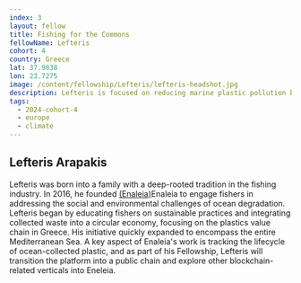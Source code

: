 ```yaml
---
index: 3
layout: fellow
title: Fishing for the Commons
fellowName: Lefteris
cohort: 4
country: Greece
lat: 37.9838
lon: 23.7275
image: /content/fellowship/Lefteris/lefteris-headshot.jpg
description: Lefteris is focused on reducing marine plastic pollution by engaging with fishers in Greece and the Mediterranean and adopting cleaning and sustainability practices.
tags:
  - 2024-cohort-4
  - europe
  - climate
---
```


## Lefteris Arapakis

Lefteris was born into a family with a deep-rooted tradition in the fishing industry. In 2016, he founded [(Enaleia)](https://enaleia.com/)Enaleia to engage fishers in addressing the social and environmental challenges of ocean degradation.
Lefteris began by educating fishers on sustainable practices and integrating collected waste into a circular economy, focusing on the plastics value chain in Greece. His initiative quickly expanded to encompass the entire Mediterranean Sea. A key aspect of Enaleia's work is tracking the lifecycle of ocean-collected plastic, and as part of his Fellowship, Lefteris will transition the platform into a public chain and explore other blockchain-related verticals into Eneleia.

